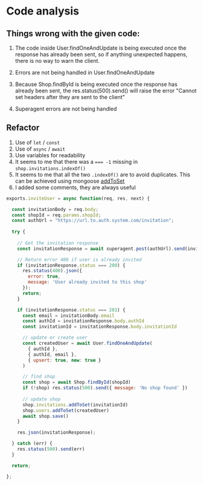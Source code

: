 # Code analysis

## Things wrong with the given code:

1. The code inside User.findOneAndUpdate is being executed once the response has already been sent, so if anything unexpected happens, there is no way to warn the client.

2. Errors are not being handled in User.findOneAndUpdate

3. Because Shop.findById is being executed once the response has already been sent, the res.status(500).send() will raise the error "Cannot set headers after they are sent to the client"

4. Superagent errors are not being handled

## Refactor

 1. Use of `let` / `const`
 2. Use of `async` / `await`
 3. Use variables for readability
 4. It seems to me that there was a `=== -1` missing in `shop.invitations.indexOf()`
 5. It seems to me that all the two `.indexOf()` are to avoid duplicates. This can be achieved using mongoose [addToSet](https://mongoosejs.com/docs/api/array.html#mongoosearray_MongooseArray-addToSet)
 6. I added some comments, they are always useful

```js
exports.inviteUser = async function(req, res, next) {

  const invitationBody = req.body;
  const shopId = req.params.shopId;
  const authUrl = "https://url.to.auth.system.com/invitation";
  
  try {
  
    // Get the invitation response
    const invitationResponse = await superagent.post(authUrl).send(invitationBody);

    // Return error 400 if user is already invited
    if (invitationResponse.status === 200) {
      res.status(400).json({
        error: true,
        message: 'User already invited to this shop'
      });
      return;
    }

    if (invitationResponse.status === 201) {
      const email = invitationBody.email
      const authId = invitationResponse.body.authId
      const invitationId = invitationResponse.body.invitationId

      // update or create user
      const createdUser = await User.findOneAndUpdate(
        { authId },
        { authId, email },
        { upsert: true, new: true }
      )

      // find shop
      const shop = await Shop.findById(shopId)
      if (!shop) res.status(500).send({ message: 'No shop found' })
      
      // update shop
      shop.invitations.addToSet(invitationId)
      shop.users.addToSet(createdUser)
      await shop.save()
    }

    res.json(invitationResponse);

  } catch (err) {
    res.status(500).send(err)
  }

  return;

};
```
